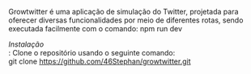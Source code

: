 Growtwitter é uma aplicação de simulação do Twitter, projetada para oferecer diversas funcionalidades por meio de diferentes rotas, sendo executada facilmente com o comando:
npm run dev

*Instalação* <br>:
Clone o repositório usando o seguinte comando:<br>
git clone https://github.com/46Stephan/growtwitter.git
